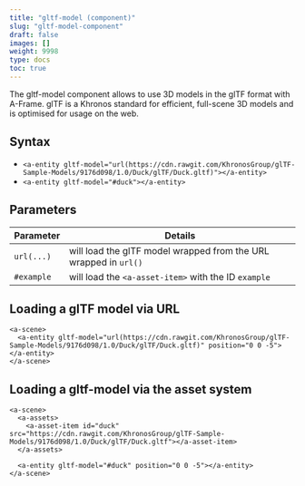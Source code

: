 ```yaml
---
title: "gltf-model (component)"
slug: "gltf-model-component"
draft: false
images: []
weight: 9998
type: docs
toc: true
---
```


The gltf-model component allows to use 3D models in the glTF format with A-Frame.
glTF is a Khronos standard for efficient, full-scene 3D models and is optimised for usage on the web.

## Syntax
- `<a-entity gltf-model="url(https://cdn.rawgit.com/KhronosGroup/glTF-Sample-Models/9176d098/1.0/Duck/glTF/Duck.gltf)"></a-entity>`
- `<a-entity gltf-model="#duck"></a-entity>`

## Parameters
| Parameter | Details |
| --- | --- |
| `url(...)` | will load the glTF model wrapped from the URL wrapped in `url()`
| `#example` | will load the `<a-asset-item>` with the ID `example`

## Loading a glTF model via URL
    <a-scene>
      <a-entity gltf-model="url(https://cdn.rawgit.com/KhronosGroup/glTF-Sample-Models/9176d098/1.0/Duck/glTF/Duck.gltf)" position="0 0 -5"></a-entity>
    </a-scene>



## Loading a gltf-model via the asset system
    <a-scene>
      <a-assets>
        <a-asset-item id="duck" src="https://cdn.rawgit.com/KhronosGroup/glTF-Sample-Models/9176d098/1.0/Duck/glTF/Duck.gltf"></a-asset-item>
      </a-assets>

      <a-entity gltf-model="#duck" position="0 0 -5"></a-entity>
    </a-scene>

